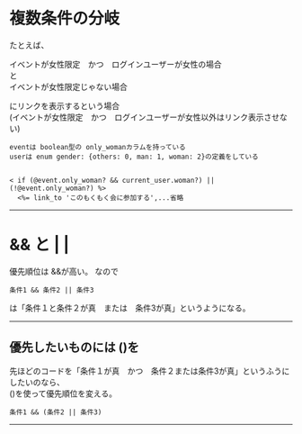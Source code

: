 # 複数条件の分岐
たとえば、　   
  
イベントが女性限定　かつ　ログインユーザーが女性の場合  
と  
イベントが女性限定じゃない場合  
  
にリンクを表示するという場合  
(イベントが女性限定　かつ　ログインユーザーが女性以外はリンク表示させない)

~~~
eventは boolean型の only_womanカラムを持っている
userは enum gender: {others: 0, man: 1, woman: 2}の定義をしている


< if (@event.only_woman? && current_user.woman?) || (!@event.only_woman?) %>
  <%= link_to 'このもくもく会に参加する',...省略
~~~
***

# && と | |
優先順位は &&が高い。 なので
~~~
条件1 && 条件2 || 条件3
~~~
は「条件１と条件２が真　または　条件3が真」というようになる。
***

##  優先したいものには ()を
先ほどのコードを「条件１が真　かつ　条件２または条件3が真」というふうにしたいのなら、  
()を使って優先順位を変える。
~~~
条件1 && (条件2 || 条件3)
~~~
***


